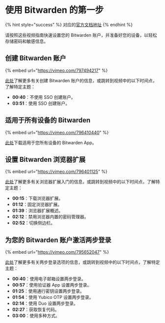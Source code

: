 # 使用 Bitwarden 的第一步

{% hint style="success" %}
对应的[官方文档地址](https://bitwarden.com/help/first-steps-with-bitwarden/)
{% endhint %}

请按照这些视频指南快速设置您的 Bitwarden 账户，并准备好您的设备，以轻松存储密码和敏感信息。

## 创建 Bitwarden 账户 <a href="#creating-a-bitwarden-account" id="creating-a-bitwarden-account"></a>

{% embed url="https://vimeo.com/797494217" %}

[此处](../account/create-bitwarden-account.md)了解更多有关创建 Bitwarden 账户的信息，或跳转到视频中的以下时间点，了解特定主题：

* **00:40**：不使用 SSO 创建账户。
* **03:51**：使用 SSO 创建账户。

## 适用于所有设备的 Bitwarden <a href="#bitwarden-for-all-devices" id="bitwarden-for-all-devices"></a>

{% embed url="https://vimeo.com/796410440" %}

[此处](https://bitwarden.com/download/)下载适用于您所有设备的 Bitwarden App。

## 设置 Bitwarden 浏览器扩展 <a href="#setting-up-the-bitwarden-browser-extension" id="setting-up-the-bitwarden-browser-extension"></a>

{% embed url="https://vimeo.com/796401125" %}

[此处](../getting-started/getting-started-browserext.md)了解更多有关浏览器扩展入门的信息，或跳转到视频中的以下时间点，了解特定主题：

* **00:15**：下载浏览器扩展。
* **01:12**：固定浏览器扩展。
* **01:39**：浏览器扩展概述。
* **02:12**：禁用浏览器内置的密码管理器。
* **02:52**：切换侧边栏。

## 为您的 Bitwarden 账户激活两步登录 <a href="#activating-two-step-login-for-your-bitwarden-account" id="activating-two-step-login-for-your-bitwarden-account"></a>

{% embed url="https://vimeo.com/795652047" %}

[此处](../account/two-step-login/setup-two-step-login/two-step-login-methods.md)了解更多有关两步登录选项的信息，或跳转到视频中的以下时间点，了解特定主题：

* **00:40**：使用电子邮箱设置两步登录。
* **00:57**：使用验证器 App 设置两步登录。
* **01:25**：使用通行密钥设置两步登录。
* **01:54**：使用 Yubico OTP 设置两步登录。
* **02:14**：使用 Duo 设置两步登录。
* **02:27**：获取恢复代码。
* **03:00**：使用多种方式。
